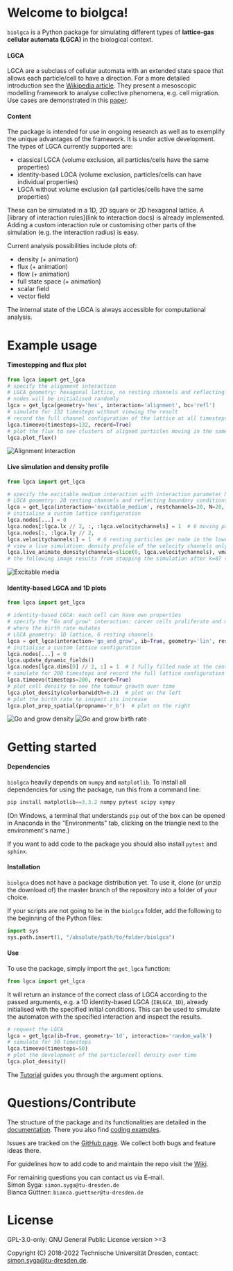 # Welcome to biolgca!
`biolgca` is a Python package for simulating different types of **lattice-gas 
cellular automata (LGCA)** in the biological context.

#### LGCA
LGCA are a subclass of cellular 
automata with an extended state space that allows each particle/cell to have a direction. 
For a more detailed 
introduction see the [Wikipedia article](https://en.wikipedia.org/wiki/BIO-LGCA). 
They present a 
mesoscopic modelling framework to analyse collective phenomena, e.g. cell migration. 
Use cases are demonstrated in this 
[paper](https://journals.plos.org/ploscompbiol/article?id=10.1371/journal.pcbi.1009066).

#### Content 
The package is intended for use in ongoing research as well as to exemplify the unique 
advantages of the framework. It is under active development. The types of LGCA 
currently supported are:
- classical LGCA (volume exclusion, all particles/cells have the same properties)
- identity-based LGCA (volume exclusion, particles/cells can have individual properties)
- LGCA without volume exclusion (all particles/cells have the same properties)

These can be simulated in a 1D, 2D square or 2D hexagonal lattice. A [library of 
interaction rules](link to interaction docs) is already implemented. Adding a custom 
interaction rule or customising other parts of the simulation (e.g. the interaction 
radius) is easy.

Current analysis possibilities include plots of:
- density (+ animation)
- flux (+ animation)
- flow (+ animation)
- full state space (+ animation)
- scalar field
- vector field

The internal state of the LGCA is always accessible for computational analysis.

# Example usage
#### Timestepping and flux plot
```python
from lgca import get_lgca
# specify the alignment interaction
# LGCA geometry: hexagonal lattice, no resting channels and reflecting boundary conditions
# nodes will be initialised randomly
lgca = get_lgca(geometry='hex', interaction='alignment', bc='refl')
# simulate for 132 timesteps without viewing the result
# record the full channel configuration of the lattice at all timesteps
lgca.timeevo(timesteps=132, record=True)
# plot the flux to see clusters of aligned particles moving in the same direction
lgca.plot_flux()
```
![Alignment interaction](docs/images/alignment_small.png)
#### Live simulation and density profile

```python
from lgca import get_lgca

# specify the excitable medium interaction with interaction parameter N=20
# LGCA geometry: 20 resting channels and reflecting boundary conditions
lgca = get_lgca(interaction='excitable_medium', restchannels=20, N=20, bc='refl')
# initialise a custom lattice configuration
lgca.nodes[...] = 0
lgca.nodes[:lgca.lx // 2, :, :lgca.velocitychannels] = 1  # 6 moving particles per node in the left half of the lattice
lgca.nodes[:, :lgca.ly // 2,
lgca.velocitychannels:] = 1  # 6 resting particles per node in the lower half of the lattice
# view a live simulation: density profile of the velocity channels only
lgca.live_animate_density(channels=slice(0, lgca.velocitychannels), vmax=lgca.velocitychannels)
# the following image results from stopping the simulation after k=87 timesteps
```
![Excitable media](docs/images/excitable_medium_small.png)
#### Identity-based LGCA and 1D plots

```python
from lgca import get_lgca

# identity-based LGCA: each cell can have own properties
# specify the "Go and grow" interaction: cancer cells proliferate and migrate,
# where the birth rate mutates
# LGCA geometry: 1D lattice, 6 resting channels
lgca = get_lgca(interaction='go_and_grow', ib=True, geometry='lin', restchannels=6)
# initialise a custom lattice configuration
lgca.nodes[...] = 0
lgca.update_dynamic_fields()
lgca.nodes[lgca.dims[0] // 2, :] = 1  # 1 fully filled node at the center
# simulate for 200 timesteps and record the full lattice configuration
lgca.timeevo(timesteps=200, record=True)
# plot cell density to see the tumour growth over time
lgca.plot_density(colorbarwidth=0.2)  # plot on the left
# plot the birth rate to inspect its increase
lgca.plot_prop_spatial(propname='r_b')  # plot on the right
```
![Go and grow density](docs/images/go_and_grow_density_small.png) ![Go and grow birth rate](./docs/images/go_and_grow_rb_small.png)

# Getting started
#### Dependencies
`biolgca` heavily depends on `numpy` and `matplotlib`. To install all dependencies 
for using the package, run this from a command line:
```python
pip install matplotlib==3.3.2 numpy pytest scipy sympy
```
(On Windows, a terminal that understands `pip` out of the box can be opened in Anaconda in the 
"Environments" tab, clicking on the triangle next to the environment's name.)

If you want to add code to the package you should also install `pytest` and `sphinx`.

#### Installation
`biolgca` does not have a package distribution yet. To use it, clone (or unzip the download of) 
the master branch of the repository into a folder of your choice.

If your scripts are not going to be in the `biolgca` folder, add the following to
the beginning of the Python files:
```python
import sys
sys.path.insert(1, "/absolute/path/to/folder/biolgca")
```

#### Use
To use the package, simply import the `get_lgca` function:
```python
from lgca import get_lgca
```
It will return an instance of the correct class of LGCA according to the passed 
arguments, e.g. a 1D identity-based LGCA (`IBLGCA_1D`), already initialised with 
the specified initial conditions. This can be used to simulate 
the automaton with the specified interaction and inspect the results.
```python
# request the LGCA
lgca = get_lgca(ib=True, geometry='1d', interaction='random_walk')
# simulate for 50 timesteps
lgca.timeevo(timesteps=50)
# plot the development of the particle/cell density over time
lgca.plot_density()
```
The [Tutorial]() guides you through the argument options.

# Questions/Contribute
The structure of the package and its functionalities are detailed in the 
[documentation](). There you also find [coding examples]().

Issues are tracked on the [GitHub page](https://github.com/sisyga/biolgca/issues).
We collect both bugs and feature ideas there.

For guidelines how to add code to and maintain the repo visit the [Wiki](https://github.com/sisyga/biolgca/wiki).

For remaining questions you can contact us via E-mail.<br>
Simon Syga: `simon.syga@tu-dresden.de`<br>
Bianca Güttner: `bianca.guettner@tu-dresden.de`

# License
GPL-3.0-only: GNU General Public License version >=3

Copyright (C) 2018-2022 Technische Universität Dresden, contact: simon.syga@tu-dresden.de.